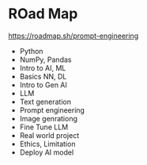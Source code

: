 # ROad Map


https://roadmap.sh/prompt-engineering

* Python
* NumPy, Pandas
* Intro to AI, ML
* Basics NN, DL
* Intro to Gen AI
* LLM
* Text generation
* Prompt engineering
* Image genrationg
* Fine Tune LLM
* Real world project
* Ethics, Limitation
* Deploy AI model

